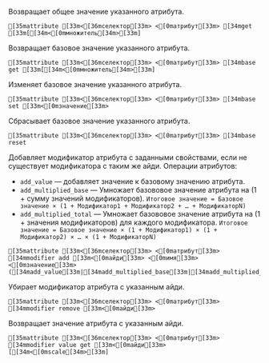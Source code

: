 Возвращает общее значение указанного атрибута.
```ansi
[35mattribute [33m<[36mселектор[33m> <[0mатрибут[33m> [34mget [33m[[34m<[0mмножитель[34m>[33m]
```
Возвращает базовое значение указанного атрибута.
```ansi
[35mattribute [33m<[36mселектор[33m> <[0mатрибут[33m> [34mbase get [33m[[34m<[0mмножитель[34m>[33m]
```
Изменяет базовое значение указанного атрибута.
```ansi
[35mattribute [33m<[36mселектор[33m> <[0mатрибут[33m> [34mbase set [33m<[0mзначение[33m>
```
Сбрасывает базовое значение указанного атрибута.
```ansi
[35mattribute [33m<[36mселектор[33m> <[0mатрибут[33m> [34mbase reset
```
Добавляет модификатор атрибута с заданными свойствами, если не существует модификатора с таким же айди.
Операции атрибутов:
- `add_value` — добавляет значение к базовому значению атрибута.
- `add_multiplied_base` — Умножает базововое значение атрибута на (1 + сумму значений модификаторов).
`Итоговое значение = Базовое значение × (1 + Модификатор1 + Модификатор2 + … + МодификаторN)`
- `add_multiplied_total` — Умножает базововое значение атрибута на (1 + значения модификаторов) для каждого модификатора.
`Итоговое значение = Базовое значение × (1 + Модификатор1) × (1 + Модификатор2) × … × (1 + МодификаторN)`
```ansi
[35mattribute [33m<[36mселектор[33m> <[0mатрибут[33m> [34mmodifier add [33m<[0mайди[33m> <[0mимя[33m> <[0mзначение[33m> ([34madd_value[33m|[34madd_multiplied_base[33m|[34madd_multiplied_total[33m)
``` 
Убирает модификатор атрибута с указанным айди.
```ansi
[35mattribute [33m<[36mселектор[33m> <[0mатрибут[33m> [34mmodifier remove [33m<[0mайди[33m>
```
Возвращает значение атрибута с указанным айди.
```ansi
[35mattribute [33m<[36mселектор[33m> <[0mатрибут[33m> [34mmodifier value get [33m<[0mайди[33m> [[34m<[0mscale[34m>[33m]
```